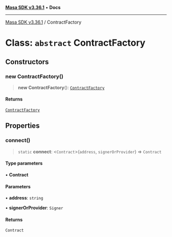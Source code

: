 [**Masa SDK v3.36.1**](../README.md) • **Docs**

***

[Masa SDK v3.36.1](../globals.md) / ContractFactory

# Class: `abstract` ContractFactory

## Constructors

### new ContractFactory()

> **new ContractFactory**(): [`ContractFactory`](ContractFactory.md)

#### Returns

[`ContractFactory`](ContractFactory.md)

## Properties

### connect()

> `static` **connect**: \<`Contract`\>(`address`, `signerOrProvider`) => `Contract`

#### Type parameters

• **Contract**

#### Parameters

• **address**: `string`

• **signerOrProvider**: `Signer`

#### Returns

`Contract`
